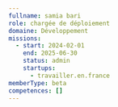 ```yaml
---
fullname: samia bari
role: chargée de déploiement
domaine: Développement
missions:
  - start: 2024-02-01
    end: 2025-06-30
    status: admin
    startups:
      - travailler.en.france
memberType: beta
competences: []
---
```

